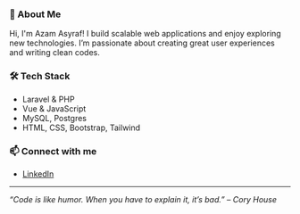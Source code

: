 <meta name="google-site-verification" content="asUExA-nrH7-YrPWZ73x8vnYvmdThTPxo4-7GDOghiU" />

### 👋 About Me

Hi, I'm Azam Asyraf! I build scalable web applications and enjoy exploring new technologies. I’m passionate about creating great user experiences and writing clean codes.

### 🛠️ Tech Stack

- Laravel & PHP
- Vue & JavaScript
- MySQL, Postgres
- HTML, CSS, Bootstrap, Tailwind

### 📫 Connect with me

- [LinkedIn](https://linkedin.com/in/azamasyraf)

---

*“Code is like humor. When you have to explain it, it’s bad.” – Cory House*
